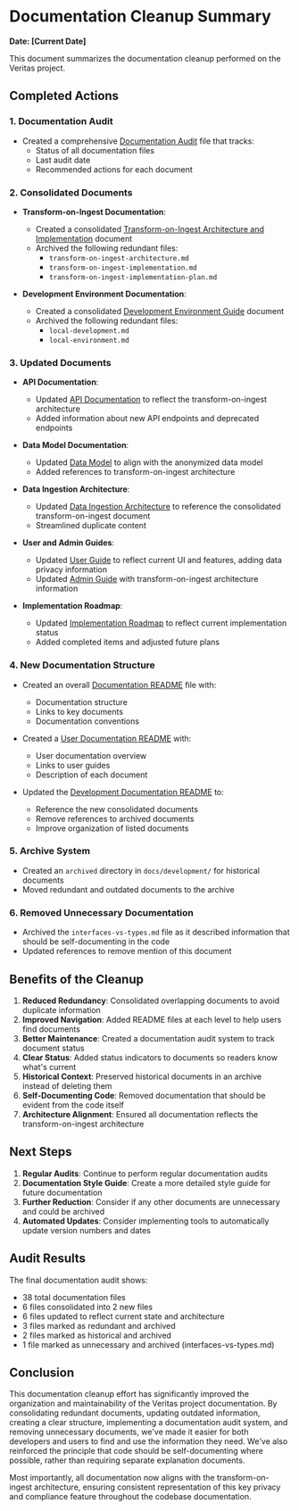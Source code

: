 # Documentation Cleanup Summary

**Date: [Current Date]**

This document summarizes the documentation cleanup performed on the Veritas project.

## Completed Actions

### 1. Documentation Audit

- Created a comprehensive [Documentation Audit](./documentation-audit.md) file that tracks:
  - Status of all documentation files
  - Last audit date
  - Recommended actions for each document

### 2. Consolidated Documents

- **Transform-on-Ingest Documentation**:
  - Created a consolidated [Transform-on-Ingest Architecture and Implementation](./development/transform-on-ingest-consolidated.md) document
  - Archived the following redundant files:
    - `transform-on-ingest-architecture.md`
    - `transform-on-ingest-implementation.md`
    - `transform-on-ingest-implementation-plan.md`

- **Development Environment Documentation**:
  - Created a consolidated [Development Environment Guide](./development/development-environment.md) document
  - Archived the following redundant files:
    - `local-development.md`
    - `local-environment.md`

### 3. Updated Documents

- **API Documentation**:
  - Updated [API Documentation](./development/api-docs.md) to reflect the transform-on-ingest architecture
  - Added information about new API endpoints and deprecated endpoints

- **Data Model Documentation**:
  - Updated [Data Model](./development/data-model.md) to align with the anonymized data model
  - Added references to transform-on-ingest architecture

- **Data Ingestion Architecture**:
  - Updated [Data Ingestion Architecture](./development/data-ingestion-architecture.md) to reference the consolidated transform-on-ingest document
  - Streamlined duplicate content

- **User and Admin Guides**:
  - Updated [User Guide](./user/user-guide.md) to reflect current UI and features, adding data privacy information
  - Updated [Admin Guide](./user/admin-guide.md) with transform-on-ingest architecture information

- **Implementation Roadmap**:
  - Updated [Implementation Roadmap](./narrative-analysis/implementation-roadmap.md) to reflect current implementation status
  - Added completed items and adjusted future plans

### 4. New Documentation Structure

- Created an overall [Documentation README](./README.md) file with:
  - Documentation structure
  - Links to key documents
  - Documentation conventions

- Created a [User Documentation README](./user/README.md) with:
  - User documentation overview
  - Links to user guides
  - Description of each document

- Updated the [Development Documentation README](./development/README.md) to:
  - Reference the new consolidated documents
  - Remove references to archived documents
  - Improve organization of listed documents

### 5. Archive System

- Created an `archived` directory in `docs/development/` for historical documents
- Moved redundant and outdated documents to the archive

### 6. Removed Unnecessary Documentation

- Archived the `interfaces-vs-types.md` file as it described information that should be self-documenting in the code
- Updated references to remove mention of this document

## Benefits of the Cleanup

1. **Reduced Redundancy**: Consolidated overlapping documents to avoid duplicate information
2. **Improved Navigation**: Added README files at each level to help users find documents
3. **Better Maintenance**: Created a documentation audit system to track document status
4. **Clear Status**: Added status indicators to documents so readers know what's current
5. **Historical Context**: Preserved historical documents in an archive instead of deleting them
6. **Self-Documenting Code**: Removed documentation that should be evident from the code itself
7. **Architecture Alignment**: Ensured all documentation reflects the transform-on-ingest architecture

## Next Steps

1. **Regular Audits**: Continue to perform regular documentation audits
2. **Documentation Style Guide**: Create a more detailed style guide for future documentation
3. **Further Reduction**: Consider if any other documents are unnecessary and could be archived
4. **Automated Updates**: Consider implementing tools to automatically update version numbers and dates

## Audit Results

The final documentation audit shows:
- 38 total documentation files
- 6 files consolidated into 2 new files
- 6 files updated to reflect current state and architecture
- 3 files marked as redundant and archived
- 2 files marked as historical and archived
- 1 file marked as unnecessary and archived (interfaces-vs-types.md)

## Conclusion

This documentation cleanup effort has significantly improved the organization and maintainability of the Veritas project documentation. By consolidating redundant documents, updating outdated information, creating a clear structure, implementing a documentation audit system, and removing unnecessary documents, we've made it easier for both developers and users to find and use the information they need. We've also reinforced the principle that code should be self-documenting where possible, rather than requiring separate explanation documents.

Most importantly, all documentation now aligns with the transform-on-ingest architecture, ensuring consistent representation of this key privacy and compliance feature throughout the codebase documentation. 